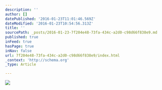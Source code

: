 ```yaml
---
description: ''
author: []
datePublished: '2016-01-23T11:01:46.569Z'
dateModified: '2016-01-23T10:54:56.313Z'
title: ''
sourcePath: _posts/2016-01-23-7f204e48-73fa-434c-a2d0-c98d66f838e9.md
published: true
inFeed: true
hasPage: true
inNav: false
url: 7f204e48-73fa-434c-a2d0-c98d66f838e9/index.html
_context: 'http://schema.org'
_type: Article

---
```

![](https://the-grid-user-content.s3-us-west-2.amazonaws.com/027aeb2d-1a51-4eba-8c0e-a0baa73f4831.png)
